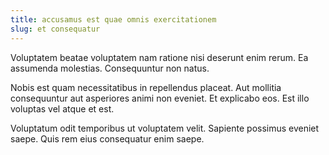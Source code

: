```yaml
---
title: accusamus est quae omnis exercitationem
slug: et consequatur
---
```


Voluptatem beatae voluptatem nam ratione nisi deserunt enim rerum. Ea assumenda molestias. Consequuntur non natus.

Nobis est quam necessitatibus in repellendus placeat. Aut mollitia consequuntur aut asperiores animi non eveniet. Et explicabo eos. Est illo voluptas vel atque et est.

Voluptatum odit temporibus ut voluptatem velit. Sapiente possimus eveniet saepe. Quis rem eius consequatur enim saepe.
